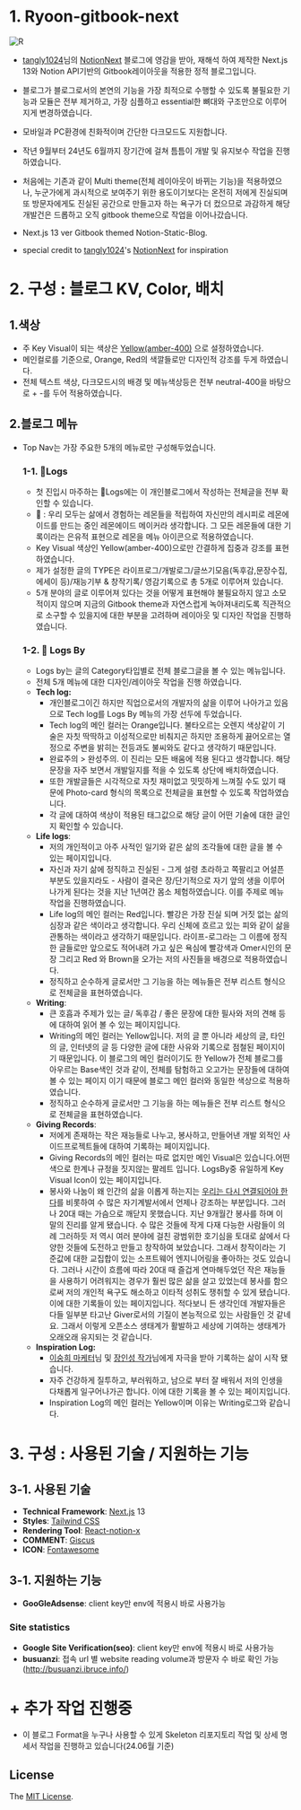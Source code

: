 # 1. Ryoon-gitbook-next

![R](../ryoon-gitbook-next//public/RyoonLog.gif)

- [tangly1024](https://github.com/tangly1024)님의 [NotionNext](https://docs.tangly1024.com/about) 블로그에 영감을 받아, 재해석 하여 제작한 Next.js 13와 Notion API기반의 Gitbook레이아웃을 적용한 정적 블로그입니다.
- 블로그가 블로그로서의 본연의 기능을 가장 최적으로 수행할 수 있도록 불필요한 기능과 모듈은 전부 제거하고, 가장 심플하고 essential한 뼈대와 구조만으로 이루어지게 변경하였습니다.
- 모바일과 PC환경에 친화적이며 간단한 다크모드도 지원합니다.
- 작년 9월부터 24년도 6월까지 장기간에 걸쳐 틈틈이 개발 및 유지보수 작업을 진행하였습니다.
- 처음에는 기존과 같이 Multi theme(전체 레이아웃이 바뀌는 기능)을 적용하였으나, 누군가에게 과시적으로 보여주기 위한 용도이기보다는 온전히 저에게 진실되며 또 방문자에게도 진실된 공간으로 만들고자 하는 욕구가 더 컸으므로 과감하게 해당 개발건은 드롭하고 오직 gitbook theme으로 작업을 이어나갔습니다.

- Next.js 13 ver Gitbook themed Notion-Static-Blog.
- special credit to [tangly1024](https://github.com/tangly1024)'s [NotionNext](https://github.com/tangly1024/NotionNext) for inspiration

# 2. 구성 : 블로그 KV, Color, 배치

## 1.색상

- 주 Key Visual이 되는 색상은 [Yellow(amber-400)](https://flowbite.com/docs/customize/colors/) 으로 설정하였습니다.
- 메인컬로를 기준으로, Orange, Red의 색깔들로만 디자인적 강조를 두게 하였습니다.
- 전체 텍스트 색상, 다크모드시의 배경 및 메뉴색상등은 전부 neutral-400을 바탕으로 + -를 두어 적용하였습니다.

## 2.블로그 메뉴

- Top Nav는 가장 주요한 5개의 메뉴로만 구성해두었습니다.

  ### 1-1. 🍋Logs

  - 첫 진입시 마주하는 🍋Logs에는 이 개인블로그에서 작성하는 전체글을 전부 확인할 수 있습니다.
  - 🍋 : 우리 모두는 삶에서 경험하는 레몬들을 적립하여 자신만의 레시피로 레몬에이드를 만드는 중인 레몬에이드 메이커라 생각합니다. 그 모든 레몬들에 대한 기록이라는 은유적 표현으로 레몬을 메뉴 아이콘으로 적용하였습니다.
  - Key Visual 색상인 Yellow(amber-400)으로만 간결하게 집중과 강조를 표현하였습니다.
  - 제가 설정한 글의 TYPE은 라이프로그/개발로그/글쓰기모음(독후감,문장수집,에세이 등)/재능기부 & 창작기록/ 영감기록으로 총 5개로 이루어져 있습니다.
  - 5개 분야의 글로 이루어져 있다는 것을 어떻게 표현해야 불필요하지 않고 소모적이지 않으며 지금의 Gitbook theme과 자연스럽게 녹아져내리도록 직관적으로 소구할 수 있을지에 대한 부분을 고려하며 레이아웃 및 디자인 작업을 진행하였습니다.

  ### 1-2. 🍋 Logs By

  - Logs by는 글의 Category타입별로 전체 블로그글을 볼 수 있는 메뉴입니다.
  - 전체 5개 메뉴에 대한 디자인/레이아웃 작업을 진행 하였습니다.
  - **Tech log:**
    - 개인블로그이긴 하지만 직업으로서의 개발자의 삶을 이루어 나아가고 있음으로 Tech log를 Logs By 메뉴의 가장 선두에 두었습니다.
    - Tech log의 메인 컬러는 Orange입니다. 불타오르는 오렌지 색상같이 기술은 자칫 딱딱하고 이성적으로만 비춰지곤 하지만 조용하게 끓어오르는 열정으로 주변을 밝히는 전등과도 불씨와도 같다고 생각하기 때문입니다.
    - 완료주의 > 완성주의. 이 진리는 모든 배움에 적용 된다고 생각합니다. 해당 문장을 자주 보면서 개발일지를 적을 수 있도록 상단에 배치하였습니다.
    - 또한 개발글들은 시각적으로 자칫 재미없고 밋밋하게 느껴질 수도 있기 때문에 Photo-card 형식의 목록으로 전체글을 표현할 수 있도록 작업하였습니다.
    - 각 글에 대하여 색상이 적용된 태그값으로 해당 글이 어떤 기술에 대한 글인지 확인할 수 있습니다.
  - **Life logs**:
    - 저의 개인적이고 아주 사적인 일기와 같은 삶의 조각들에 대한 글을 볼 수 있는 페이지입니다.
    - 자신과 자기 삶에 정직하고 진실된 - 그게 설령 초라하고 쪽팔리고 어설픈 부분도 있을지라도 - 사람이 결국은 장/단기적으로 자기 앞의 생을 이루어 나가게 된다는 것을 지난 1년여간 몸소 체험하였습니다. 이를 주제로 메뉴 작업을 진행하였습니다.
    - Life log의 메인 컬러는 Red입니다. 빨강은 가장 진실 되며 거짓 없는 삶의 심장과 같은 색이라고 생각합니다. 우리 신체에 흐르고 있는 피와 같이 삶을 관통하는 색이라고 생각하기 때문입니다. 라이프-로그라는 그 이름에 정직한 글들로만 앞으로도 적어내려 가고 싶은 욕심에 빨강색과 Omer시인의 문장 그리고 Red 와 Brown을 오가는 저의 사진들을 배경으로 적용하였습니다.
    - 정직하고 순수하게 글로서만 그 기능을 하는 메뉴들은 전부 리스트 형식으로 전체글을 표현하였습니다.
  - **Writing**:
    - 큰 호흡과 주제가 있는 글/ 독후감 / 좋은 문장에 대한 필사와 저의 견해 등에 대하여 읽어 볼 수 있는 페이지입니다.
    - Writing의 메인 컬러는 Yellow입니다. 저의 글 뿐 아니라 세상의 글, 타인의 글, 인터넷의 글 등 다양한 글에 대한 사유와 기록으로 점철된 페이지이기 때문입니다. 이 블로그의 메인 컬러이기도 한 Yellow가 전체 블로그를 아우르는 Base색인 것과 같이, 전체를 탐험하고 오고가는 문장들에 대하여 볼 수 있는 페이지 이기 때문에 블로그 메인 컬러와 동일한 색상으로 적용하였습니다.
    - 정직하고 순수하게 글로서만 그 기능을 하는 메뉴들은 전부 리스트 형식으로 전체글을 표현하였습니다.
  - **Giving Records**:
    - 저에게 존재하는 작은 재능들로 나누고, 봉사하고, 만들어낸 개발 외적인 사이드프로젝트들에 대하여 기록하는 페이지입니다.
    - Giving Records의 메인 컬러는 따로 없지만 메인 Visual은 있습니다.어떤 색으로 한계나 규정을 짓지않는 팔레트 입니다. LogsBy중 유일하게 Key Visual Icon이 있는 페이지입니다.
    - 봉사와 나눔이 왜 인간의 삶을 이롭게 하는지는 [우리는 다시 연결되어야 한다](https://www.aladin.co.kr/m/mproduct.aspx?ItemId=247420735)를 비롯하여 수 많은 자기계발서에서 언제나 강조하는 부분입니다. 그러나 20대 때는 가슴으로 깨닫지 못했습니다. 지난 9개월간 봉사를 하며 이 말의 진리를 알게 됐습니다. 수 많은 것들에 작게 다재 다능한 사람들이 의례 그러하듯 저 역시 여러 분야에 걸친 광범위한 호기심을 토대로 삶에서 다양한 것들에 도전하고 만들고 창작하여 보았습니다. 그래서 창작이라는 기준값에 대한 교집합이 있는 소프트웨어 엔지니어링을 좋아하는 것도 있습니다. 그러나 시간이 흐름에 따라 20대 때 즐겁게 연마해두었던 작은 재능들을 사용하기 어려워지는 경우가 훨씬 많은 삶을 살고 있었는데 봉사를 함으로써 저의 개인적 욕구도 해소하고 이타적 성취도 쟁취할 수 있게 됐습니다. 이에 대한 기록들이 있는 페이지입니다. 적다보니 든 생각인데 개발자들은 다들 일부분 타고난 Giver로서의 기질이 본능적으로 있는 사람들인 것 같네요. 그래서 이렇게 오픈소스 생태계가 활발하고 세상에 기여하는 생태계가 오래오래 유지되는 것 같습니다.
  - **Inspiration Log:**
    - [이숭희 마케터](https://campaign.naver.com/blogpeople/?5)님 및 [장인성 작가](https://www.yes24.com/Product/Goods/59438439)님에게 자극을 받아 기록하는 삶이 시작 됐습니다.
    - 자주 건강하게 질투하고, 부러워하고, 남으로 부터 잘 배워서 저의 인생을 다채롭게 일구어나가곤 합니다. 이에 대한 기록을 볼 수 있는 페이지입니다.
    - Inspiration Log의 메인 컬러는 Yellow이며 이유는 Writing로그와 같습니다.

# 3. 구성 : 사용된 기술 / 지원하는 기능

## 3-1. 사용된 기술

- **Technical Framework**: [Next.js](https://nextjs.org/) 13
- **Styles**: [Tailwind CSS](https://www.tailwindcss.cn/)
- **Rendering Tool**: [React-notion-x](https://github.com/NotionX/react-notion-x)
- **COMMENT**: [Giscus](https://giscus.app/zh-CN)
- **ICON**: [Fontawesome](https://fontawesome.com/v6/icons/)

## 3-1. 지원하는 기능

- **GooGleAdsense**: client key만 env에 적용시 바로 사용가능

### Site statistics

- **Google Site Verification(seo)**: client key만 env에 적용시 바로 사용가능
- **busuanzi**: 접속 url 별 website reading volume과 방문자 수 바로 확인 가능 (http://busuanzi.ibruce.info/)

# + 추가 작업 진행중

- 이 블로그 Format을 누구나 사용할 수 있게 Skeleton 리포지토리 작업 및 상세 명세서 작업을 진행하고 있습니다(24.06월 기준)

## License

The [MIT License](https://github.com/ryoon-with-wisdomtrees/ryoon-gitbook-next).
